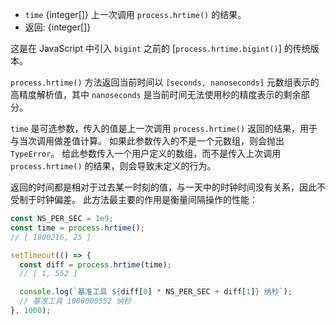 <!-- YAML
added: v0.7.6
-->

* `time` {integer[]} 上一次调用 `process.hrtime()` 的结果。
* 返回: {integer[]}

这是在 JavaScript 中引入 `bigint` 之前的 [`process.hrtime.bigint()`] 的传统版本。

`process.hrtime()` 方法返回当前时间以 `[seconds, nanoseconds]` 元数组表示的高精度解析值，其中 `nanoseconds` 是当前时间无法使用秒的精度表示的剩余部分。

`time` 是可选参数，传入的值是上一次调用 `process.hrtime()` 返回的结果，用于与当次调用做差值计算。
如果此参数传入的不是一个元数组，则会抛出 `TypeError`。
给此参数传入一个用户定义的数组，而不是传入上次调用 `process.hrtime()` 的结果，则会导致未定义的行为。

返回的时间都是相对于过去某一时刻的值，与一天中的时钟时间没有关系，因此不受制于时钟偏差。
此方法最主要的作用是衡量间隔操作的性能：

```js
const NS_PER_SEC = 1e9;
const time = process.hrtime();
// [ 1800216, 25 ]

setTimeout(() => {
  const diff = process.hrtime(time);
  // [ 1, 552 ]

  console.log(`基准工具 ${diff[0] * NS_PER_SEC + diff[1]} 纳秒`);
  // 基准工具 1000000552 纳秒
}, 1000);
```


